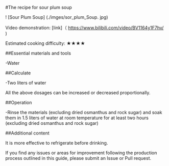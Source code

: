 #The recipe for sour plum soup

! [Sour Plum Soup] (./imges/sor_plum_Soup. jpg)

Video demonstration: [link]（ https://www.bilibili.com/video/BV1164y1F7hv/ )

Estimated cooking difficulty: ★★★★

##Essential materials and tools

-Water

##Calculate

-Two liters of water

All the above dosages can be increased or decreased proportionally.

##Operation

-Rinse the materials (excluding dried osmanthus and rock sugar) and soak them in 1.5 liters of water at room temperature for at least two hours (excluding dried osmanthus and rock sugar)

##Additional content

It is more effective to refrigerate before drinking.

If you find any issues or areas for improvement following the production process outlined in this guide, please submit an Issue or Pull request.